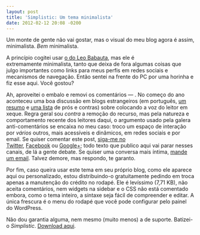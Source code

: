 ```yaml
---
layout: post
title: 'Simplistic: Um tema minimalista'
date: 2012-02-12 20:08 -0200
---
```

Um monte de gente não vai gostar, mas o visual do meu blog agora é assim, minimalista. _Bem_ minimalista.

A princípio cogitei usar [o do Leo Babauta](http://mnmlist.com/theme/), mas ele é extremamente minimalista, tanto que deixa de fora algumas coisas que julgo importantes como links para meus perfis em redes sociais e mecanismos de navegação. Então sentei na frente do PC por uma horinha e fiz esse aqui. Você gostou?

Ah, aproveitei o embalo e removi os comentários — . No começo do ano aconteceu uma boa discussão em blogs estrangeiros (em português, [um resumo](https://gemindarquivo.wordpress.com/2012/01/10/comentarios-blogs/) e [uma lista](http://youpix.com.br/fights/vale-a-pena-deixar-os-comentarios-de-seu-blog-em-aberto/) de prós e contras) sobre colocando a voz do leitor em xeque. Regra geral sou _contra_ a remoção do recurso, mas pela natureza e comportamento recente dos leitores daqui, o argumento usado pela galera anti-comentários se encaixa no meu caso: troco um espaço de interação por _vários_ outros, mais acessíveis e dinâmicos, em redes sociais e por email. Se quiser comentar este post, [siga-me no Twitter](http://twitter.com/ghedin), [Facebook](http://www.facebook.com/rghedin) ou [Google+](https://plus.google.com/102088801366341413192/posts); todo texto que publico aqui vai parar nesses canais, de lá a gente debate. Se quiser uma conversa mais íntima, [mande um email](mailto:ghedin@gmail.com). Talvez demore, mas respondo, te garanto.

Por fim, caso queira usar este tema em seu próprio blog, como ele aparece aqui ou personalizado, estou distribuindo-o gratuitamente pedindo em troca apenas a manutenção do crédito no rodapé. Ele é levíssimo (7,71 KB), não aceita comentários, nem widgets na sidebar e o CSS não está comentado embora, como o tema inteiro, a sintaxe seja fácil de compreender e editar. A única frescura é o menu do rodapé que você pode configurar pelo painel do WordPress.

Não dou garantia alguma, nem mesmo (muito menos) a de suporte. Batizei-o _Simplistic_. [Download aqui](http://ge.tt/8O9S8XD?c).

